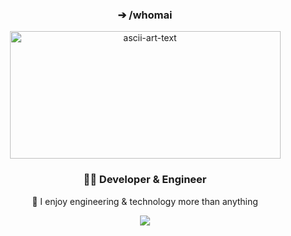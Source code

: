 <div align="center">
  <h3> ➔ /whomai</h3>

  <img width="433" height="204" alt="ascii-art-text" src="https://github.com/user-attachments/assets/81cf1e20-f5cf-4f8e-80f8-4602cc62bb8c" />

  
  <h3>👨‍💻 Developer & Engineer</h3>
  
  <p>🚀 I enjoy engineering & technology more than anything</p>
  
  <!-- Add some badges -->
  
  <!-- GitHub stats -->
  <img src="https://github-readme-stats.vercel.app/api?username=Gopal-G0&show_icons=true&theme=radical" />
</div>
<!--
**Gopal-G0/Gopal-G0** is a ✨ _special_ ✨ repository because its `README.md` (this file) appears on your GitHub profile.

Here are some ideas to get you started:

- 🔭 I’m currently working on ...
- 🌱 I’m currently learning ...
- 👯 I’m looking to collaborate on ...
- 🤔 I’m looking for help with ...
- 💬 Ask me about ...
- 📫 How to reach me: ...
- 😄 Pronouns: ...
- ⚡ Fun fact: ...
-->
